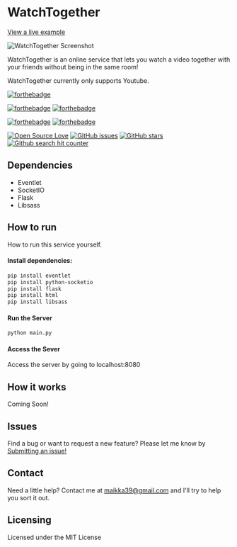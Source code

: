 # WatchTogether

[View a live example](https://maikka39.com/portfolio/WatchTogether/)

![WatchTogether Screenshot](https://raw.githubusercontent.com/maikka39/WatchTogether/master/static/img/WatchTogether.png)

WatchTogether is an online service that lets you watch a video together with your friends without being in the same room!

WatchTogether currently only supports Youtube.

[![forthebadge](https://forthebadge.com/images/badges/built-by-developers.svg)](https://forthebadge.com)

[![forthebadge](https://forthebadge.com/images/badges/made-with-python.svg)](https://forthebadge.com)
[![forthebadge](https://forthebadge.com/images/badges/made-with-javascript.svg)](https://forthebadge.com)

[![forthebadge](https://forthebadge.com/images/badges/uses-html.svg)](https://forthebadge.com)
[![forthebadge](https://forthebadge.com/images/badges/uses-css.svg)](https://forthebadge.com)


[![Open Source Love](https://badges.frapsoft.com/os/v2/open-source.png?v=103)](https://github.com/ellerbrock/open-source-badges/) [![GitHub issues](https://img.shields.io/github/issues/maikka39/WatchTogether.svg "GitHub issues")](https://github.com/maikka39/WatchTogether/issues) [![GitHub stars](https://img.shields.io/github/stars/maikka39/WatchTogether.svg "GitHub stars")](https://github.com/maikka39/WatchTogether/stargazers) [![Github search hit counter](https://img.shields.io/github/search/maikka39/WatchTogether/hit.svg)](#)

## Dependencies

* Eventlet
* SocketIO
* Flask
* Libsass

## How to run
How to run this service yourself.

#### Install dependencies:
```bash
pip install eventlet
pip install python-socketio
pip install flask
pip install html
pip install libsass
```

#### Run the Server
```bash
python main.py
```

#### Access the Sever
Access the server by going to localhost:8080

## How it works

Coming Soon!

## Issues

Find a bug or want to request a new feature? Please let me know by [Submitting an issue!](https://github.com/maikka39/WatchTogether/issues)

## Contact

Need a little help? Contact me at [maikka39@gmail.com](mailto:maikka39@gmail.com) and I'll try to help you sort it out.

## Licensing

Licensed under the MIT License
